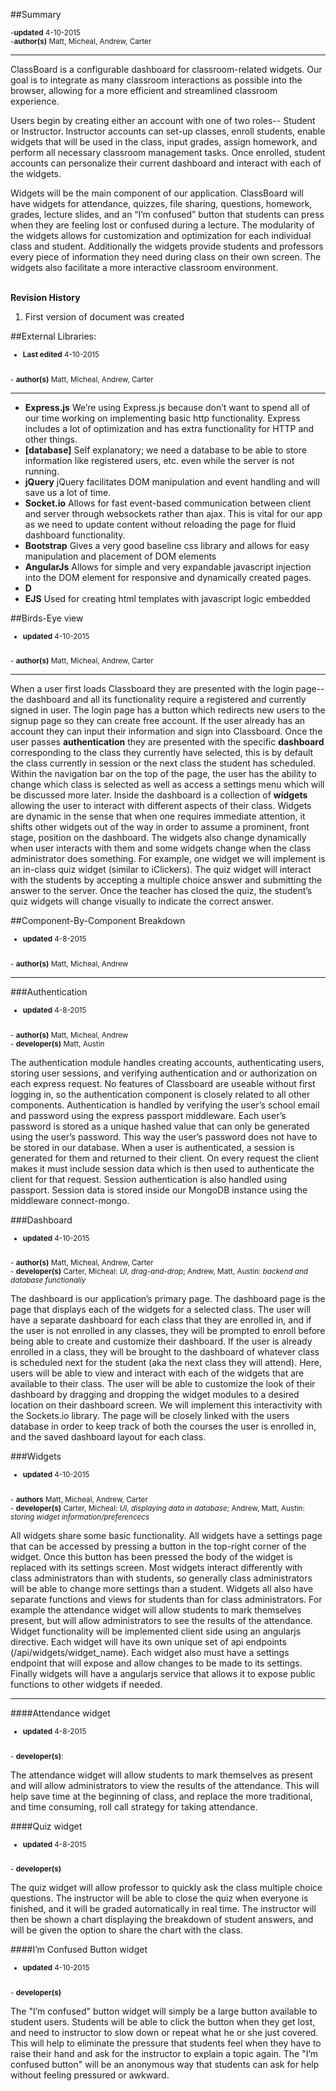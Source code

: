 ##Summary

<small>
-<b>updated</b> 4-10-2015
<br>
-<b>author(s)</b> Matt, Micheal, Andrew, Carter
</small>

---

ClassBoard is a configurable dashboard for classroom-related widgets. Our goal is to integrate as many classroom interactions as possible into the browser, allowing for a more efficient and streamlined classroom experience.

Users begin by creating either an account with one of two roles-- Student or Instructor. Instructor accounts can set-up classes, enroll students, enable widgets that will be used in the class, input grades, assign homework, and perform all necessary classroom management tasks. Once enrolled, student accounts can personalize their current dashboard and interact with each of the widgets.

Widgets will be the main component of our application. ClassBoard will have widgets for attendance, quizzes, file sharing, questions, homework, grades, lecture slides, and an “I’m confused” button that students can press when they are feeling lost or confused during a lecture. The modularity of the widgets allows for customization and optimization for each individual class and student. Additionally the widgets provide students and professors every piece of information they need during class on their own screen. The widgets also facilitate a more interactive classroom environment.

<br>
<strong>Revision History</strong>

1. First version of document was created



##External Libraries:
<small>
- <b>Last edited</b> 4-10-2015
<br>
- <b>author(s)</b> Matt, Micheal, Andrew, Carter
</small>

---

- <b>Express.js</b> We’re using Express.js because don’t want to spend all of our time working on implementing basic http functionality. Express includes a lot of optimization and has extra functionality for HTTP and other things.
- <b>[database]</b> Self explanatory; we need a database to be able to store information like registered users, etc. even while the server is not running. 
- <b>jQuery</b> jQuery facilitates DOM manipulation and event handling and will save us a lot of time.
- <b>Socket.io</b> Allows for fast event-based communication between client and server through websockets rather than ajax. This is vital for our app as we need to update content without reloading the page for fluid dashboard functionality.
- <b>Bootstrap</b> Gives a very good baseline css library and allows for easy manipulation and placement of DOM elements
- <b>AngularJs</b> Allows for simple and very expandable javascript injection into the DOM element for responsive and dynamically created pages.
- <b>D</b>
- <b>EJS</b> Used for creating html templates with javascript logic embedded

##Birds-Eye view
<small>
- <b>updated</b> 4-10-2015
<br>
- <b>author(s)</b> Matt, Micheal, Andrew, Carter
</small>

---

When a user first loads Classboard they are presented with the login page-- the dashboard and all its functionality require a registered and currently signed in user. The login page has a button which redirects new users to the signup page so they can create free account. If the user already has an account they can input their information and sign into Classboard. Once the user passes <strong>authentication</strong> they are presented with the specific <strong>dashboard</strong> corresponding to the class they currently have selected, this is by default the class currently in session or the next class the student has scheduled. Within the navigation bar on the top of the page, the user has the ability to change which class is selected as well as access a settings menu which will be discussed more later. Inside the dashboard is a collection of <strong>widgets</strong> allowing the user to interact with different aspects of their class. Widgets are dynamic in the sense that when one requires immediate attention, it shifts other widgets out of the way in order to assume a prominent, front stage, position on the dashboard. The widgets also change dynamically when user interacts with them and some widgets change when the class administrator does something. For example, one widget we will implement is an in-class quiz widget (similar to iClickers). The quiz widget will interact with the students by accepting a multiple choice answer and submitting the answer to the server. Once the teacher has closed the quiz, the student’s quiz widgets will change visually to indicate the correct answer.

##Component-By-Component Breakdown
<small>
- <b>updated</b> 4-8-2015
<br>
- <b>author(s)</b> Matt, Micheal, Andrew
<br>
</small>

---

###Authentication
<small>
- <b>updated</b> 4-8-2015
<br>
- <b>author(s)</b> Matt, Micheal, Andrew
<br>
- <b>developer(s)</b> Matt, Austin
</small>


The authentication module handles creating accounts, authenticating users, storing user sessions, and verifying authentication and or authorization on each express request. No features of Classboard are useable without first logging in, so the authentication component is closely related to all other components. Authentication is handled by verifying the user’s school email and password using the express passport middleware. Each user’s password is stored as a unique hashed value that can only be generated using the user’s password. This way the user’s password does not have to be stored in our database. When a user is authenticated, a session is generated for them and returned to their client. On every request the client makes it must include session data which is then used to authenticate the client for that request. Session authentication is also handled using passport. Session data is stored inside our MongoDB instance using the middleware connect-mongo.


###Dashboard
<small>
- <b>updated</b> 4-10-2015
<br>
- <b>author(s)</b> Matt, Micheal, Andrew, Carter
<br>
- <b>developer(s)</b> Carter, Micheal: <i>UI, drag-and-drop</i>; Andrew, Matt, Austin: <i>backend and database functionaliy</i>
</small>


The dashboard is our application’s primary page. The dashboard page is the page that displays each of the widgets for a selected class. The user will have a separate dashboard for each class that they are enrolled in, and if the user is not enrolled in any classes, they will be prompted to enroll before being able to create and customize their dashboard. If the user is already enrolled in a class, they will be brought to the dashboard of whatever class is scheduled next for the student (aka the next class they will attend). Here, users will be able to view and interact with each of the widgets that are available to their class. The user will be able to customize the look of their dashboard by dragging and dropping the widget modules to a desired location on their dashboard screen. We will implement this interactivity with the Sockets.io library. The page will be closely linked with the users database in order to keep track of both the courses the user is enrolled in, and the saved dashboard layout for each class. 

###Widgets
<small>
- <b>updated</b> 4-10-2015
<br>
- <b>authors</b> Matt, Micheal, Andrew, Carter
<br>
- <b>developer(s)</b> Carter, Micheal: <i>UI, displaying data in database</i>; Andrew, Matt, Austin: <i>storing widget information/preferencecs</i>
</small>


All widgets share some basic functionality. All widgets have a settings page that can be accessed by pressing a button in the top-right corner of the widget. Once this button has been pressed the body of the widget is replaced with its settings screen. Most widgets interact differently with class administrators than with students, so generally class administrators will be able to change more settings than a student. Widgets all also have separate functions and views for students than for class administrators. For example the attendance widget will allow students to mark themselves present, but will allow administrators to see the results of the attendance. Widget functionality will be implemented client side using an angularjs directive. Each widget will have its own unique set of api endpoints (/api/widgets/widget_name). Each widget also must have a settings endpoint that will expose and allow changes to be made to its settings. Finally widgets will have a angularjs service that allows it to expose public functions to other widgets if needed.

---

####Attendance widget
<small>
- <b>updated</b> 4-8-2015
<br>
- <b>developer(s)</b>: <i></i>
</small>

The attendance widget will allow students to mark themselves as present and will allow administrators to view the results of the attendance. This will help save time at the beginning of class, and replace the more traditional, and time consuming, roll call strategy for taking attendance.

####Quiz widget
<small>
- <b>updated</b> 4-8-2015
<br>
- <b>developer(s)</b> 
</small>

The quiz widget will allow professor to quickly ask the class multiple choice questions.  The instructor will be able to close the quiz when everyone is finished, and it will be graded automatically in real time.  The instructor will then be shown a chart displaying the breakdown of student answers, and will be given the option to share the chart with the class.

####I’m Confused Button widget
<small>
- <b>updated</b> 4-10-2015
<br>
- <b>developer(s)</b> 
</small>

The "I’m confused" button widget will simply be a large button available to student users. Students will be able to click the button when they get lost, and need to instructor to slow down or repeat what he or she just covered.  This will help to eliminate the pressure that students feel when they have to raise their hand and ask for the instructor to explain a topic again. The "I’m confused button" will be an anonymous way that students can ask for help without feeling pressured or awkward.